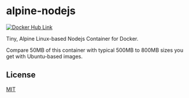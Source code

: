 # alpine-nodejs

[![Docker Hub Link][docker-img]][docker-url]

Tiny, Alpine Linux-based Nodejs Container for Docker.

Compare 50MB of this container with typical 500MB to 800MB sizes you get with Ubuntu-based images.

## License

[MIT](LICENSE)

[docker-img]: https://img.shields.io/badge/docker-ready-blue.svg
[docker-url]: https://hub.docker.com/r/irakli/alpine-nodejs/

